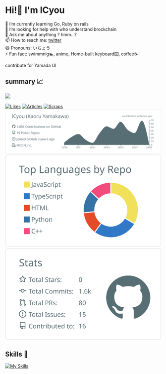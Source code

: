 # Hi!👋 I'm lCyou
🌱 I’m currently learning Go, Ruby on rails<br>
🤔 I’m looking for help with who understand brockchain<br>
💬 Ask me about anything ? hmm...?<br>
📫 How to reach me: <a href="https://x.com/lCyo_u">twitter</a><br>
😄 Pronouns: いちょう<br>
⚡ Fun fact: swimmnig🏊, anime, Home-built keyboard⌨️, coffee☕️<br>

contribute for Yamada UI

## summary 📈
<img src="https://komarev.com/ghpvc/?username=lCyou" />

[![Likes](https://badgen.org/img/zenn/lcyou/likes?style=plastic)](https://zenn.dev/lcyou)
[![Articles](https://badgen.org/img/zenn/lcyou/articles?style=plastic)](https://zenn.dev/lcyou)
[![Scraps](https://badgen.org/img/zenn/lcyou/scraps?style=plastic)](https://zenn.dev/lcyou?tab=scraps)
<br>
[![](https://raw.githubusercontent.com/lCyou/lCyou/main/profile-summary-card-output/default/0-profile-details.svg)](https://github.com/vn7n24fzkq/github-profile-summary-cards)
[![](https://raw.githubusercontent.com/lCyou/lCyou/main/profile-summary-card-output/default/1-repos-per-language.svg)](https://github.com/vn7n24fzkq/github-profile-summary-cards) 
[![](https://raw.githubusercontent.com/lCyou/lCyou/main/profile-summary-card-output/default/3-stats.svg)](https://github.com/vn7n24fzkq/github-profile-summary-cards) 

## Skills 🫠
[![My Skills](https://skillicons.dev/icons?i=cloudflare,bots,docker,express,git,github,githubactions,go,nextjs,nginx,nodejs,postgres,py,raspberrypi,rails,react,spring,sqlite,tailwind,ts,vue,&theme=dark)](https://skillicons.dev)
